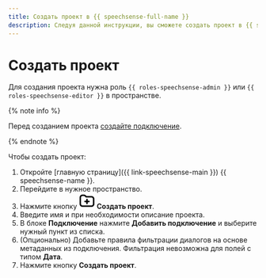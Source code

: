 ```yaml
---
title: Создать проект в {{ speechsense-full-name }}
description: Следуя данной инструкции, вы сможете создать проект в {{ speechsense-name }}.
---
```


# Создать проект

Для создания проекта нужна роль `{{ roles-speechsense-admin }}` или `{{ roles-speechsense-editor }}` в пространстве.

{% note info %}

Перед созданием проекта [создайте подключение](../connection/create.md).

{% endnote %}

Чтобы создать проект:

1. Откройте [главную страницу]({{ link-speechsense-main }}) {{ speechsense-name }}.
1. Перейдите в нужное пространство.
1. Нажмите кнопку ![create](../../../_assets/console-icons/folder-plus.svg) **Создать проект**.
1. Введите имя и при необходимости описание проекта.
1. В блоке **Подключение** нажмите **Добавить подключение** и выберите нужный пункт из списка.
1. (Опционально) Добавьте правила фильтрации диалогов на основе метаданных из подключения. Фильтрация невозможна для полей с типом **Дата**.
1. Нажмите кнопку **Создать проект**.

